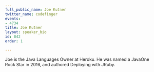 ```yaml
---
full_public_name: Joe Kutner
twitter_name: codefinger
events:
- 4734
title: Joe Kutner
layout: speaker_bio
id: 842
order: 1

---
```

Joe is the Java Languages Owner at Heroku. He was named a JavaOne Rock Star in 2016, and authored Deploying with JRuby.